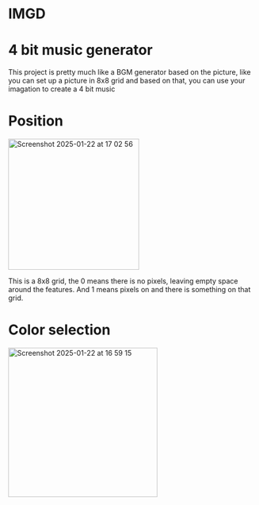 # IMGD

# 4 bit music generator 
This project is pretty much like a BGM generator based on the picture, like you can set up a picture in 8x8 grid and based on that, you can use your imagation to create a 4 bit music


# Position
<img width="264" alt="Screenshot 2025-01-22 at 17 02 56" src="https://github.com/user-attachments/assets/bef473af-d364-442e-b5d1-c664178ca606" />


This is a 8x8 grid, the 0 means there is no pixels, leaving empty space around the features. And 1 means pixels on and there is something on that grid.

# Color selection
<img width="301" alt="Screenshot 2025-01-22 at 16 59 15" src="https://github.com/user-attachments/assets/159f0052-da55-403d-b179-b7bbd43790b6" />



